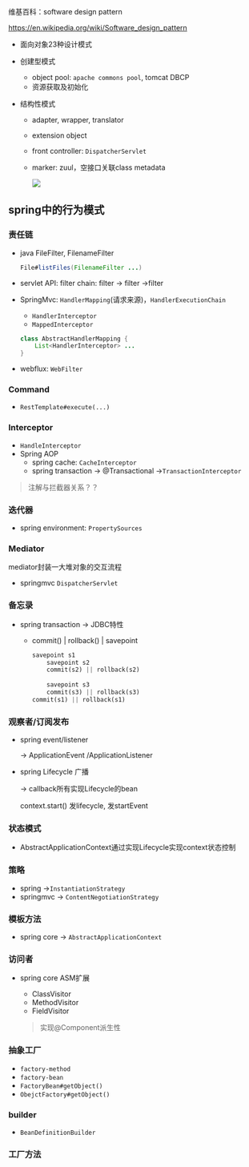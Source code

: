 维基百科：software design pattern

<https://en.wikipedia.org/wiki/Software_design_pattern>

- 面向对象23种设计模式

- 创建型模式

  - object pool: `apache commons pool`, tomcat DBCP
  - 资源获取及初始化

- 结构性模式

  - adapter, wrapper, translator

  - extension object

  - front controller: `DispatcherServlet`

  - marker: zuul，空接口关联class metadata

    ![](C:\Users\lacri\Pictures\marker_pattern.PNG)

## spring中的行为模式

### 责任链

- java FileFilter, FilenameFilter

  ```java
  File#listFiles(FilenameFilter ...)
  ```

- servlet API:     filter chain: filter -> filter ->filter

- SpringMvc:  `HandlerMapping`(请求来源)，`HandlerExecutionChain`

  -   `HandlerInterceptor`
  - `MappedInterceptor`

  ```java
  class AbstractHandlerMapping {
      List<HandlerInterceptor> ...
  }
  ```

- webflux:  `WebFilter`

### Command

- `RestTemplate#execute(...)`

### Interceptor

- `HandleInterceptor`
- Spring AOP
  - spring cache: `CacheInterceptor`
  - spring transaction ->  @Transactional  ->`TransactionInterceptor`

> 注解与拦截器关系？？

### 迭代器

- spring environment: `PropertySources`

### Mediator

mediator封装一大堆对象的交互流程

- springmvc `DispatcherServlet`

### 备忘录

- spring transaction -> JDBC特性

  - commit() | rollback() | savepoint

    ```python
    savepoint s1
    	savepoint s2
        commit(s2) || rollback(s2)
        
        savepoint s3
        commit(s3) || rollback(s3)
    commit(s1) || rollback(s1) 
    ```

### 观察者/订阅发布

- spring event/listener

  -> ApplicationEvent /ApplicationListener

- spring Lifecycle 广播

  -> callback所有实现Lifecycle的bean

  context.start() 发lifecycle, 发startEvent

### 状态模式

- AbstractApplicationContext通过实现Lifecycle实现context状态控制

### 策略

- spring ->`InstantiationStrategy`
- springmvc -> `ContentNegotiationStrategy`

### 模板方法

- spring core -> `AbstractApplicationContext`

### 访问者

- spring core ASM扩展

  - ClassVisitor
  - MethodVisitor
  - FieldVisitor

  > 实现@Component派生性

### 抽象工厂

- `factory-method`
- `factory-bean`
- `FactoryBean#getObject()`
- `ObejctFactory#getObject()`

### builder

- `BeanDefinitionBuilder`

### 工厂方法





